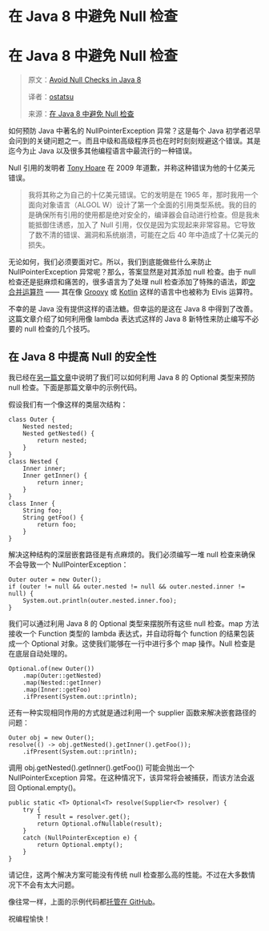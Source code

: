 # 在 Java 8 中避免 Null 检查

# 在 Java 8 中避免 Null 检查

> 原文：[Avoid Null Checks in Java 8](http://winterbe.com/posts/2015/03/15/avoid-null-checks-in-java/)
> 
> 译者：[ostatsu](http://my.oschina.net/ostatsu)
> 
> 来源：[在 Java 8 中避免 Null 检查](http://www.oschina.net/translate/avoid-null-checks-in-java)

如何预防 Java 中著名的 NullPointerException 异常？这是每个 Java 初学者迟早会问到的关键问题之一。而且中级和高级程序员也在时时刻刻规避这个错误。其是迄今为止 Java 以及很多其他编程语言中最流行的一种错误。

Null 引用的发明者 [Tony Hoare](http://en.wikipedia.org/wiki/Tony_Hoare) 在 2009 年道歉，并称这种错误为他的十亿美元错误。

> 我将其称之为自己的十亿美元错误。它的发明是在 1965 年，那时我用一个面向对象语言（ALGOL W）设计了第一个全面的引用类型系统。我的目的是确保所有引用的使用都是绝对安全的，编译器会自动进行检查。但是我未能抵御住诱惑，加入了 Null 引用，仅仅是因为实现起来非常容易。它导致了数不清的错误、漏洞和系统崩溃，可能在之后 40 年中造成了十亿美元的损失。

无论如何，我们必须要面对它。所以，我们到底能做些什么来防止 NullPointerException 异常呢？那么，答案显然是对其添加 null 检查。由于 null 检查还是挺麻烦和痛苦的，很多语言为了处理 null 检查添加了特殊的语法，即[空合并运算符](http://en.wikipedia.org/wiki/Null_coalescing_operator) —— 其在像 [Groovy](http://groovy-lang.org/operators.html#_elvis_operator) 或 [Kotlin](http://kotlinlang.org/docs/reference/null-safety.html) 这样的语言中也被称为 Elvis 运算符。

不幸的是 Java 没有提供这样的语法糖。但幸运的是这在 Java 8 中得到了改善。这篇文章介绍了如何利用像 lambda 表达式这样的 Java 8 新特性来防止编写不必要的 null 检查的几个技巧。

## 在 Java 8 中提高 Null 的安全性

我已经在[另一篇文章](http://winterbe.com/posts/2014/07/31/java8-stream-tutorial-examples/)中说明了我们可以如何利用 Java 8 的 Optional 类型来预防 null 检查。下面是那篇文章中的示例代码。

假设我们有一个像这样的类层次结构：

```
class Outer {
    Nested nested;
    Nested getNested() {
        return nested;
    }
}
class Nested {
    Inner inner;
    Inner getInner() {
        return inner;
    }
}
class Inner {
    String foo;
    String getFoo() {
        return foo;
    }
} 
```

解决这种结构的深层嵌套路径是有点麻烦的。我们必须编写一堆 null 检查来确保不会导致一个 NullPointerException：

```
Outer outer = new Outer();
if (outer != null && outer.nested != null && outer.nested.inner != null) {
    System.out.println(outer.nested.inner.foo);
} 
```

我们可以通过利用 Java 8 的 Optional 类型来摆脱所有这些 null 检查。map 方法接收一个 Function 类型的 lambda 表达式，并自动将每个 function 的结果包装成一个 Optional 对象。这使我们能够在一行中进行多个 map 操作。Null 检查是在底层自动处理的。

```
Optional.of(new Outer())
    .map(Outer::getNested)
    .map(Nested::getInner)
    .map(Inner::getFoo)
    .ifPresent(System.out::println); 
```

还有一种实现相同作用的方式就是通过利用一个 supplier 函数来解决嵌套路径的问题：

```
Outer obj = new Outer();
resolve(() -> obj.getNested().getInner().getFoo());
    .ifPresent(System.out::println); 
```

调用 obj.getNested().getInner().getFoo()) 可能会抛出一个 NullPointerException 异常。在这种情况下，该异常将会被捕获，而该方法会返回 Optional.empty()。

```
public static <T> Optional<T> resolve(Supplier<T> resolver) {
    try {
        T result = resolver.get();
        return Optional.ofNullable(result);
    }
    catch (NullPointerException e) {
        return Optional.empty();
    }
} 
```

请记住，这两个解决方案可能没有传统 null 检查那么高的性能。不过在大多数情况下不会有太大问题。

像往常一样，上面的示例代码都[托管在 GitHub](https://github.com/winterbe/java8-tutorial)。

祝编程愉快！